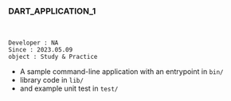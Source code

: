 ### DART_APPLICATION_1

<br>


```
Developer : NA
Since : 2023.05.09
object : Study & Practice
```

- A sample command-line application with an entrypoint in `bin/` 
- library code in `lib/`
- and example unit test in `test/`
